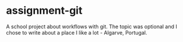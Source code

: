 # assignment-git

A school project about workflows with git. The topic was optional and I chose to write about a place I like a lot - Algarve, Portugal.
